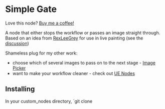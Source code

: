 # Simple Gate
 
Love this node? [Buy me a coffee!](https://www.buymeacoffee.com/chrisgoringe)

A node that either stops the workflow or passes an image straight through. Based on an idea from [RexLeeGrey](https://github.com/RexLeeGrey) for use in live painting (see the [discussion](https://github.com/chrisgoringe/cg-image-picker/issues/97))

Shameless plug for my other work:
- choose which of several images to pass on to the next stage - [Image Picker](https://github.com/chrisgoringe/cg-image-picker)
- want to make your workflow cleaner - check out [UE Nodes](https://github.com/chrisgoringe/cg-use-everywhere)

## Installing

In your custom_nodes directory, `git clone 